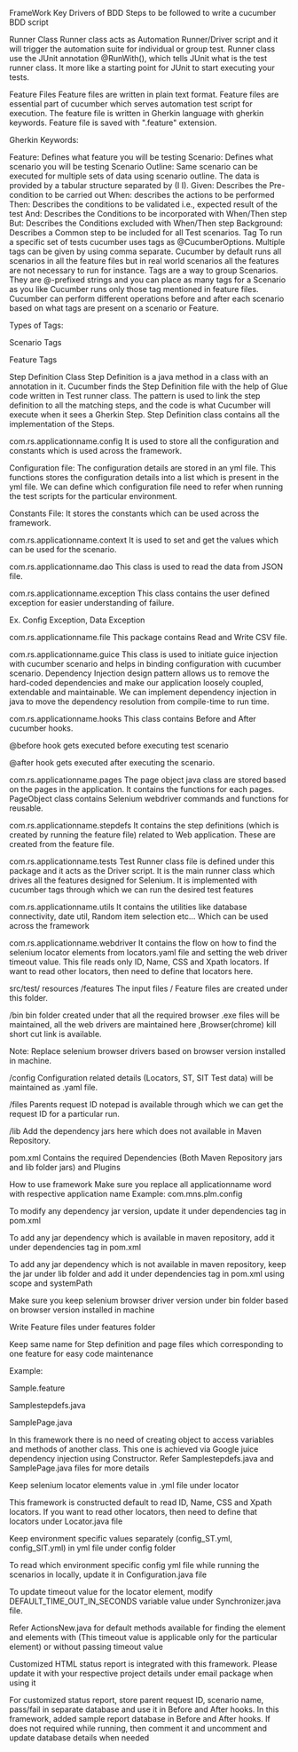 FrameWork
Key Drivers of BDD Steps to be followed to write a cucumber BDD script

Runner Class Runner class acts as Automation Runner/Driver script and it will trigger the automation suite for individual or group test. Runner class use the JUnit annotation @RunWith(), which tells JUnit what is the test runner class. It more like a starting point for JUnit to start executing your tests.

Feature Files Feature files are written in plain text format. Feature files are essential part of cucumber which serves automation test script for execution. The feature file is written in Gherkin language with gherkin keywords. Feature file is saved with ".feature" extension.

Gherkin Keywords:

Feature: Defines what feature you will be testing
Scenario: Defines what scenario you will be testing
Scenario Outline: Same scenario can be executed for multiple sets of data using scenario outline. The data is provided by a tabular structure separated by (I I).
Given: Describes the Pre-condition to be carried out
When: describes the actions to be performed
Then: Describes the conditions to be validated i.e., expected result of the test
And: Describes the Conditions to be incorporated with When/Then step
But: Describes the Conditions excluded with When/Then step
Background: Describes a Common step to be included for all Test scenarios.
Tag To run a specific set of tests cucumber uses tags as @CucumberOptions. Multiple tags can be given by using comma separate. Cucumber by default runs all scenarios in all the feature files but in real world scenarios all the features are not necessary to run for instance. Tags are a way to group Scenarios. They are @-prefixed strings and you can place as many tags for a Scenario as you like Cucumber runs only those tag mentioned in feature files. Cucumber can perform different operations before and after each scenario based on what tags are present on a scenario or Feature.

Types of Tags:

Scenario Tags

Feature Tags

Step Definition Class Step Definition is a java method in a class with an annotation in it. Cucumber finds the Step Definition file with the help of Glue code written in Test runner class. The pattern is used to link the step definition to all the matching steps, and the code is what Cucumber will execute when it sees a Gherkin Step. Step Definition class contains all the implementation of the Steps.

com.rs.applicationname.config It is used to store all the configuration and constants which is used across the framework.

Configuration file: The configuration details are stored in an yml file. This functions stores the configuration details into a list which is present in the yml file. We can define which configuration file need to refer when running the test scripts for the particular environment.

Constants File: It stores the constants which can be used across the framework.

com.rs.applicationname.context It is used to set and get the values which can be used for the scenario.

com.rs.applicationname.dao This class is used to read the data from JSON file.

com.rs.applicationname.exception This class contains the user defined exception for easier understanding of failure.

Ex. Config Exception, Data Exception

com.rs.applicationname.file This package contains Read and Write CSV file.

com.rs.applicationname.guice This class is used to initiate guice injection with cucumber scenario and helps in binding configuration with cucumber scenario. Dependency Injection design pattern allows us to remove the hard-coded dependencies and make our application loosely coupled, extendable and maintainable. We can implement dependency injection in java to move the dependency resolution from compile-time to run time.

com.rs.applicationname.hooks This class contains Before and After cucumber hooks.

@before hook gets executed before executing test scenario

@after hook gets executed after executing the scenario.

com.rs.applicationname.pages The page object java class are stored based on the pages in the application. It contains the functions for each pages. PageObject class contains Selenium webdriver commands and functions for reusable.

com.rs.applicationname.stepdefs It contains the step definitions (which is created by running the feature file) related to Web application. These are created from the feature file.

com.rs.applicationname.tests Test Runner class file is defined under this package and it acts as the Driver script. It is the main runner class which drives all the features designed for Selenium. It is implemented with cucumber tags through which we can run the desired test features

com.rs.applicationname.utils It contains the utilities like database connectivity, date util, Random item selection etc... Which can be used across the framework

com.rs.applicationname.webdriver It contains the flow on how to find the selenium locator elements from locators.yaml file and setting the web driver timeout value. This file reads only ID, Name, CSS and Xpath locators. If want to read other locators, then need to define that locators here.

src/test/ resources /features The input files / Feature files are created under this folder.

/bin bin folder created under that all the required browser .exe files will be maintained, all the web drivers are maintained here ,Browser(chrome) kill short cut link is available.

Note: Replace selenium browser drivers based on browser version installed in machine.

/config Configuration related details (Locators, ST, SIT Test data) will be maintained as .yaml file.

/files Parents request ID notepad is available through which we can get the request ID for a particular run.

/lib Add the dependency jars here which does not available in Maven Repository.

pom.xml Contains the required Dependencies (Both Maven Repository jars and lib folder jars) and Plugins

How to use framework Make sure you replace all applicationname word with respective application name Example: com.mns.plm.config

To modify any dependency jar version, update it under dependencies tag in pom.xml

To add any jar dependency which is available in maven repository, add it under dependencies tag in pom.xml

To add any jar dependency which is not available in maven repository, keep the jar under lib folder and add it under dependencies tag in pom.xml using scope and systemPath

Make sure you keep selenium browser driver version under bin folder based on browser version installed in machine

Write Feature files under features folder

Keep same name for Step definition and page files which corresponding to one feature for easy code maintenance

Example:

Sample.feature

Samplestepdefs.java

SamplePage.java

In this framework there is no need of creating object to access variables and methods of another class. This one is achieved via Google juice dependency injection using Constructor. Refer Samplestepdefs.java and SamplePage.java files for more details

Keep selenium locator elements value in .yml file under locator

This framework is constructed default to read ID, Name, CSS and Xpath locators. If you want to read other locators, then need to define that locators under Locator.java file

Keep environment specific values separately (config_ST.yml, config_SIT.yml) in yml file under config folder

To read which environment specific config yml file while running the scenarios in locally, update it in Configuration.java file

To update timeout value for the locator element, modify DEFAULT_TIME_OUT_IN_SECONDS variable value under Synchronizer.java file.

Refer ActionsNew.java for default methods available for finding the element and elements with (This timeout value is applicable only for the particular element) or without passing timeout value

Customized HTML status report is integrated with this framework. Please update it with your respective project details under email package when using it

For customized status report, store parent request ID, scenario name, pass/fail in separate database and use it in Before and After hooks. In this framework, added sample report database in Before and After hooks. If does not required while running, then comment it and uncomment and update database details when needed
